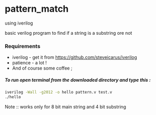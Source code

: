 # pattern_match 
using iverilog

basic verilog program to find if a string is a substring ore not

### Requirements  
* iverilog - get it from https://github.com/steveicarus/iverilog
* patience - a lot ! 
* And of course some coffee ;


##### To run open terminal from the downloaded directory and type this : 
```bash 
iverilog -Wall -g2012 -o hello pattern.v test.v
./hello
```

Note :: works only for 8 bit main string and 4 bit substring
